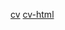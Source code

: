 [cv](https://makedonsky97.github.io/rsschool-cv/cv)  [cv-html](https://makedonsky97.github.io/rsschool-cv/)